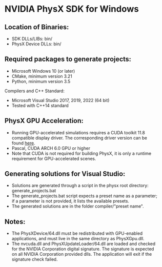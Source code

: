 # NVIDIA PhysX SDK for Windows

## Location of Binaries:

* SDK DLLs/LIBs: bin/
* PhysX Device DLLs: bin/

## Required packages to generate projects:

* Microsoft Windows 10 (or later)
* CMake, minimum version 3.21
* Python, minimum version 3.5

Compilers and C++ Standard:
  * Microsoft Visual Studio 2017, 2019, 2022 (64 bit)
  * Tested with C++14 standard

## PhysX GPU Acceleration:

* Running GPU-accelerated simulations requires a CUDA toolkit 11.8 compatible display driver. The corresponding driver version can be found [here](https://docs.nvidia.com/cuda/cuda-toolkit-release-notes/index.html#cuda-major-component-versions__table-cuda-toolkit-driver-versions).
* Pascal, CUDA ARCH 6.0 GPU or higher
* Note that CUDA is not required for building PhysX, it is only a runtime requirement for GPU-accelerated scenes.

## Generating solutions for Visual Studio:

* Solutions are generated through a script in the physx root directory: generate_projects.bat
* The generate_projects.bat script expects a preset name as a parameter; if a parameter is not provided, it lists the available presets.
* The generated solutions are in the folder compiler/"preset name".

## Notes:

* The PhysXDevice/64.dll must be redistributed with GPU-enabled applications, and must live in the same directory as PhysXGpu.dll.
* The nvcuda.dll and PhysXUpdateLoader/64.dll are loaded and checked for the NVIDIA Corporation digital signature. The signature is expected on all NVIDIA Corporation provided dlls. The application will exit if the signature check failed.
